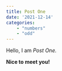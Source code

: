 ```yaml
---
title: Post One
date: '2021-12-14'
categories:
    - "numbers"
    - "odd"
---
```


Hello, I am _Post One._

**Nice to meet you!**